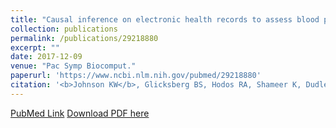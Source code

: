 ```yaml
---
title: "Causal inference on electronic health records to assess blood pressure treatment targets: an application of the parametric g formula"
collection: publications
permalink: /publications/29218880
excerpt: "" 
date: 2017-12-09
venue: "Pac Symp Biocomput."
paperurl: 'https://www.ncbi.nlm.nih.gov/pubmed/29218880'
citation: '<b>Johnson KW</b>, Glicksberg BS, Hodos RA, Shameer K, Dudley JT. Pac Symp Biocomput. 2018;23:180-191. PubMed ID: 29218880'
---
```


[PubMed Link](https://www.ncbi.nlm.nih.gov/pubmed/29218880)
[Download PDF here](https://kippjohnson.com/files/29218880.pdf)
